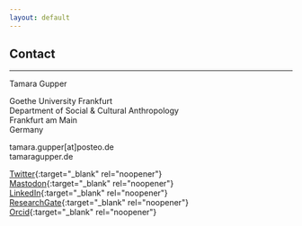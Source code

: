 ```yaml
---
layout: default
---
```


## Contact
--------

Tamara Gupper

Goethe University Frankfurt \
Department of Social & Cultural Anthropology \
Frankfurt am Main  
Germany  

tamara.gupper[at]posteo.de  
tamaragupper.de

[Twitter](https://twitter.com/tamara_gupper){:target="_blank" rel="noopener"} \
[Mastodon](https://scholar.social/web/@tgupper){:target="_blank" rel="noopener"} \
[LinkedIn](https://de.linkedin.com/in/tamara-gupper-a80643252?){:target="_blank" rel="noopener"} \
[ResearchGate](https://www.researchgate.net/profile/Tamara-Gupper){:target="_blank" rel="noopener"} \
[Orcid](https://orcid.org/0000-0002-6829-2076){:target="_blank" rel="noopener"}